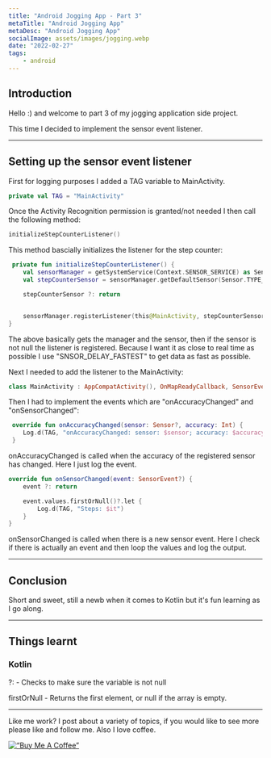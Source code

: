 ```yaml
---
title: "Android Jogging App - Part 3"
metaTitle: "Android Jogging App"
metaDesc: "Android Jogging App"
socialImage: assets/images/jogging.webp
date: "2022-02-27"
tags:
	- android
---
```


## Introduction

Hello :) and welcome to part 3 of my jogging application side project. 

This time I decided to implement the sensor event listener.

---

## Setting up the sensor event listener

First for logging purposes I added a TAG variable to MainActivity.

```kotlin
private val TAG = "MainActivity"
```

Once the Activity Recognition permission is granted/not needed I then call the following method:

```kotlin
initializeStepCounterListener()
```

This method bascially initializes the listener for the step counter:

```kotlin
 private fun initializeStepCounterListener() {
    val sensorManager = getSystemService(Context.SENSOR_SERVICE) as SensorManager
    val stepCounterSensor = sensorManager.getDefaultSensor(Sensor.TYPE_STEP_COUNTER)

    stepCounterSensor ?: return


    sensorManager.registerListener(this@MainActivity, stepCounterSensor, SensorManager.SENSOR_DELAY_FASTEST,)
}
```

The above basically gets the manager and the sensor, then if the sensor is not null the listener is registered. Because I want it as close to real time as possible I use "SNSOR_DELAY_FASTEST" to get data as fast as possible.

Next I needed to add the listener to the MainActivity:

```kotlin
class MainActivity : AppCompatActivity(), OnMapReadyCallback, SensorEventListener {
```

Then I had to implement the events which are "onAccuracyChanged" and "onSensorChanged":

```kotlin
 override fun onAccuracyChanged(sensor: Sensor?, accuracy: Int) {
    Log.d(TAG, "onAccuracyChanged: sensor: $sensor; accuracy: $accuracy")
 }
```

onAccuracyChanged is called when the accuracy of the registered sensor has changed.
Here I just log the event.

```kotlin
override fun onSensorChanged(event: SensorEvent?) {
    event ?: return

    event.values.firstOrNull()?.let {
        Log.d(TAG, "Steps: $it")
    }
}
```

onSensorChanged is called when there is a new sensor event. 
Here I check if there is actually an event and then loop the values and log the output.

---

## Conclusion

Short and sweet, still a newb when it comes to Kotlin but it's fun learning as I go along.

---

## Things learnt

### Kotlin

?: - Checks to make sure the variable is not null

firstOrNull - Returns the first element, or null if the array is empty.

---

Like me work? I post about a variety of topics, if you would like to see more please like and follow me.
Also I love coffee. 

[![“Buy Me A Coffee”](https://www.buymeacoffee.com/assets/img/custom_images/orange_img.png)](https://www.buymeacoffee.com/ethand9999)

